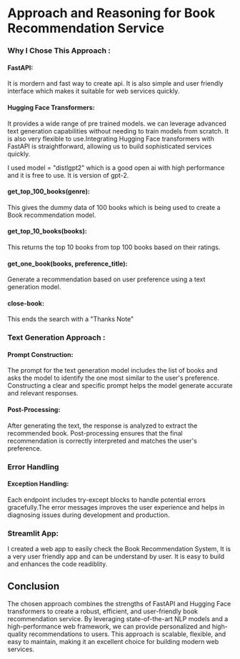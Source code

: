 # Approach and Reasoning for Book Recommendation Service

### Why I Chose This Approach :
#### FastAPI: 
It is mordern and fast way to create api. It is also simple and user friendly interface which makes it suitable for web services quickly.

#### Hugging Face Transformers:
It provides a wide range of pre trained models. we can leverage advanced text generation capabilities without needing to train models from scratch. It is also very flexible to use.Integrating Hugging Face transformers with FastAPI is straightforward, allowing us to build sophisticated services quickly.

I used model = "distlgpt2" which is a good open ai with high performance and it is free to use. It is version of gpt-2.

#### get_top_100_books(genre):
This gives the dummy data of 100 books which is being used to create a Book recommendation model.

#### get_top_10_books(books): 
This returns the top 10 books from top 100 books based on their ratings.

#### get_one_book(books, preference_title):
Generate a recommendation based on user preference using a text generation model.

#### close-book:
This ends the search with a "Thanks Note"

### Text Generation Approach :

#### Prompt Construction: 
The prompt for the text generation model includes the list of books and asks the model to identify the one most similar to the user's preference. Constructing a clear and specific prompt helps the model generate accurate and relevant responses.

#### Post-Processing: 
After generating the text, the response is analyzed to extract the recommended book. Post-processing ensures that the final recommendation is correctly interpreted and matches the user's preference.

### Error Handling
#### Exception Handling: 
Each endpoint includes try-except blocks to handle potential errors gracefully.The error messages improves the user experience and helps in diagnosing issues during development and production.

### Streamlit App:
I created a web app to easily check the Book Recommendation System, It is a very user friendly app and can be understand by user. 
It is easy to build and enhances the code readiblity.

## Conclusion

The chosen approach combines the strengths of FastAPI and Hugging Face transformers to create a robust, efficient, and user-friendly book recommendation service. By leveraging state-of-the-art NLP models and a high-performance web framework, we can provide personalized and high-quality recommendations to users. This approach is scalable, flexible, and easy to maintain, making it an excellent choice for building modern web services.